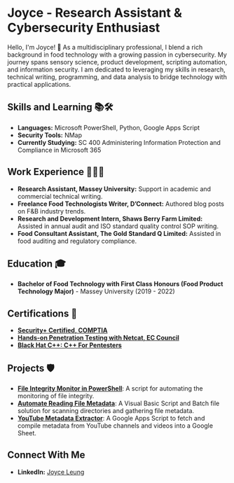 # Joyce - Research Assistant & Cybersecurity Enthusiast

Hello, I'm Joyce! 👋 As a multidisciplinary professional, I blend a rich background in food technology with a growing passion in cybersecurity. My journey spans sensory science, product development, scripting automation, and information security. I am dedicated to leveraging my skills in research, technical writing, programming, and data analysis to bridge technology with practical applications.

## Skills and Learning 📚🛠️

- **Languages:** Microsoft PowerShell, Python, Google Apps Script
- **Security Tools:** NMap
- **Currently Studying:** SC 400 Administering Information Protection and Compliance in Microsoft 365

## Work Experience 🧑🏻‍💻

- **Research Assistant, Massey University:** Support in academic and commercial technical writing.
- **Freelance Food Technologists Writer, D’Connect:** Authored blog posts on F&B industry trends.
- **Research and Development Intern, Shaws Berry Farm Limited:** Assisted in annual audit and ISO standard quality control SOP writing.
- **Food Consultant Assistant, The Gold Standard Q Limited:** Assisted in food auditing and regulatory compliance.

## Education 🎓

- **Bachelor of Food Technology with First Class Honours (Food Product Technology Major)** - Massey University (2019 - 2022)

## Certifications 📜

- [**Security+ Certified, COMPTIA**](https://drive.google.com/file/d/1_9-RKNmWxp0U7hsgochGMLMnvh1DP5Un/view?usp=drive_link)
- [**Hands-on Penetration Testing with Netcat, EC Council**](https://codered.eccouncil.org/certificate/66e82cbd-22e3-40d6-85ec-a1fb714bedf2?logged=true)
- [**Black Hat C++: C++ For Pentesters**](https://codered.eccouncil.org/certificate/64e0dbe8-807d-41dd-8ce7-88e2d7b4baee?logged=true)

## Projects 🛡️

- [**File Integrity Monitor in PowerShell**](https://github.com/joyce0225/File-Integrity-Monitor_PowerShell): A script for automating the monitoring of file integrity.
- [**Automate Reading File Metadata**](https://github.com/joyce0225/Automate-Reading-File-): A Visual Basic Script and Batch file solution for scanning directories and gathering file metadata.
- [**YouTube Metadata Extractor**](https://github.com/joyce0225/Youtube-Scraper-on-Video-Playlist): A Google Apps Script to fetch and compile metadata from YouTube channels and videos into a Google Sheet.

## Connect With Me

- **LinkedIn:** [Joyce Leung](https://www.linkedin.com/in/joyce-leung)
